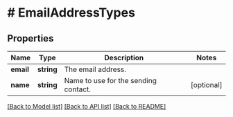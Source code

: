 # # EmailAddressTypes

## Properties

Name | Type | Description | Notes
------------ | ------------- | ------------- | -------------
**email** | **string** | The email address. |
**name** | **string** | Name to use for the sending contact. | [optional]

[[Back to Model list]](../../README.md#models) [[Back to API list]](../../README.md#endpoints) [[Back to README]](../../README.md)

